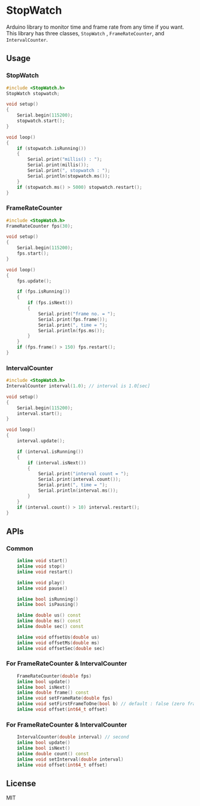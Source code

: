 # StopWatch
Arduino library to monitor time and frame rate from any time if you want.
This library has three classes, `StopWatch` , `FrameRateCounter`, and `IntervalCounter`.

## Usage

### StopWatch

``` C++
#include <StopWatch.h>
StopWatch stopwatch;

void setup()
{
    Serial.begin(115200);
    stopwatch.start();
}

void loop()
{
    if (stopwatch.isRunning())
    {
        Serial.print("millis() : ");
        Serial.print(millis());
        Serial.print(", stopwatch : ");
        Serial.println(stopwatch.ms());
    }
    if (stopwatch.ms() > 5000) stopwatch.restart();
}
```

### FrameRateCounter

``` C++
#include <StopWatch.h>
FrameRateCounter fps(30);

void setup()
{
    Serial.begin(115200);
    fps.start();
}

void loop()
{
    fps.update();

    if (fps.isRunning())
    {
        if (fps.isNext())
        {
            Serial.print("frame no. = ");
            Serial.print(fps.frame());
            Serial.print(", time = ");
            Serial.println(fps.ms());
        }
    }
    if (fps.frame() > 150) fps.restart();
}
```

### IntervalCounter

``` C++
#include <StopWatch.h>
IntervalCounter interval(1.0); // interval is 1.0[sec]

void setup()
{
    Serial.begin(115200);
    interval.start();
}

void loop()
{
    interval.update();

    if (interval.isRunning())
    {
        if (interval.isNext())
        {
            Serial.print("interval count = ");
            Serial.print(interval.count());
            Serial.print(", time = ");
            Serial.println(interval.ms());
        }
    }
    if (interval.count() > 10) interval.restart();
}
```

## APIs

### Common

``` C++
    inline void start()
    inline void stop()
    inline void restart()

    inline void play()
    inline void pause()

    inline bool isRunning()
    inline bool isPausing()

    inline double us() const
    inline double ms() const
    inline double sec() const

    inline void offsetUs(double us)
    inline void offsetMs(double ms)
    inline void offsetSec(double sec)
```

### For FrameRateCounter & IntervalCounter

``` C++
    FrameRateCounter(double fps)
    inline bool update()
    inline bool isNext()
    inline double frame() const
    inline void setFrameRate(double fps)
    inline void setFirstFrameToOne(bool b) // default : false (zero frame is first frame no.)
    inline void offset(int64_t offset)
```

### For FrameRateCounter & IntervalCounter

``` C++
    IntervalCounter(double interval) // second
    inline bool update()
    inline bool isNext()
    inline double count() const
    inline void setInterval(double interval)
    inline void offset(int64_t offset)
```


## License

MIT
